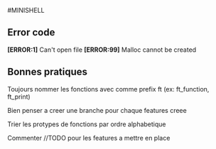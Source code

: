 #MINISHELL

## Error code

**[ERROR:1]** Can't open file
**[ERROR:99]** Malloc cannot be created

## Bonnes pratiques

Toujours nommer les fonctions avec comme prefix ft (ex: ft\_function, ft\_print)

Bien penser a creer une branche pour chaque features creee 

Trier les protypes de fonctions par ordre alphabetique

Commenter //TODO pour les features a mettre en place
